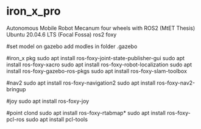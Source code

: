 # iron_x_pro
Autonomous Mobile Robot Mecanum four wheels with ROS2 (MtET Thesis)
Ubuntu 20.04.6 LTS (Focal Fossa)
ros2 foxy

#set model on gazebo
add modles in folder .gazebo

#iron_x pkg
sudo apt install ros-foxy-joint-state-publisher-gui 
sudo apt install ros-foxy-xacro
sudo apt install ros-foxy-robot-localization
sudo apt install ros-foxy-gazebo-ros-pkgs
sudo apt install ros-foxy-slam-toolbox

#nav2
sudo apt install ros-foxy-navigation2
sudo apt install ros-foxy-nav2-bringup

#joy
sudo apt install ros-foxy-joy

#point clond
sudo apt install ros-foxy-rtabmap*
sudo apt install ros-foxy-pcl-ros
sudo apt install pcl-tools
